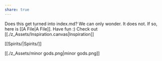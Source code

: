```yaml
---
share: true
---
```


Does this get turned into index.md? We can only wonder.
It does not.
If so, here is [[A File|A File]]. Have fun :)
Check out [[./z_Assets/Inspiration.canvas|Inspiration]]

[[Spirits/|Spirits/]]

[[./z_Assets/minor gods.png|minor gods.png]]